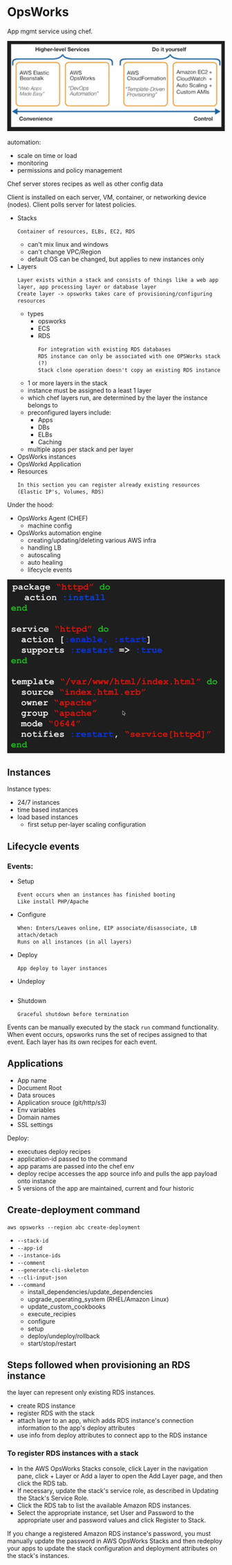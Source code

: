 # OpsWorks

App mgmt service using chef.

![alt](./images/opsworks.png)

automation:
- scale on time or load
- monitoring
- permissions and policy management

Chef server stores recipes as well as other config data

Client is installed on each server, VM, container, or networking device (nodes). Client polls server for latest policies.

- Stacks
  ```
  Container of resources, ELBs, EC2, RDS
  ```
  - can't mix linux and windows
  - can't change VPC/Region
  - default OS can be changed, but applies to new instances only
- Layers
  ```
  Layer exists within a stack and consists of things like a web app layer, app processing layer or database layer
  Create layer -> opsworks takes care of provisioning/configuring resources
  ```
  - types
    - opsworks
    - ECS
    - RDS
      ```
      For integration with existing RDS databases
      RDS instance can only be associated with one OPSWorks stack (?)
      Stack clone operation doesn't copy an existing RDS instance
      ```
  - 1 or more layers in the stack
  - instance must be assigned to a least 1 layer
  - which chef layers run, are determined by the layer the instance belongs to
  - preconfigured layers include:
    - Apps
    - DBs
    - ELBs
    - Caching
  - multiple apps per stack and per layer
- OpsWorks instances
- OpsWorkd Application
- Resources
  ```
  In this section you can register already existing resources (Elastic IP's, Volumes, RDS)
  ```

Under the hood:
- OpsWorks Agent (CHEF)
  - machine config
- OpsWorks automation engine
  - creating/updating/deleting various AWS infra
  - handling LB
  - autoscaling
  - auto healing
  - lifecycle events

![alt](./images/chef-recipy-example.png)

## Instances

Instance types:
- 24/7 instances
- time based instances
- load based instances
    - first setup per-layer scaling configuration

## Lifecycle events

### Events:

- Setup
  ```
  Event occurs when an instances has finished booting
  Like install PHP/Apache
  ```
- Configure
  ```
  When: Enters/Leaves online, EIP associate/disassociate, LB attach/detach
  Runs on all instances (in all layers)
  ```
- Deploy
  ```
  App deploy to layer instances
  ```
- Undeploy
  ```
  ```
- Shutdown
  ```
  Graceful shutdown before termination
  ```

Events can be manually executed by the stack `run` command functionality. When event occurs, opsworks runs the set of recipes assigned to that event. Each layer has its own recipes for each event.

## Applications

- App name
- Document Root
- Data srouces
- Application srouce (git/http/s3)
- Env variables
- Domain names
- SSL settings

Deploy:
- executues deploy recipes
- application-id passed to the command
- app params are passed into the chef env
- deploy recipe accesses the app source info and pulls the app payload onto instance
- 5 versions of the app are maintained, current and four historic

## Create-deployment command

`aws opsworks --region abc create-deployment`

- `--stack-id`
- `--app-id`
- `--instance-ids`
- `--comment`
- `--generate-cli-skeleton`
- `--cli-input-json`
- `--command`
  * install_dependencies/update_dependencies
  * upgrade_operating_system (RHEL/Amazon Linux)
  * update_custom_cookbooks
  * execute_recipies
  * configure
  * setup
  * deploy/undeploy/rollback
  * start/stop/restart

##  Steps followed when provisioning an RDS instance

the layer can represent only existing RDS instances.

- create RDS instance
- register RDS with the stack
- attach layer to an app, which adds RDS instance's connection information to the app's deploy attributes
- use info from deploy attributes to connect app to the RDS instance

### To register RDS instances with a stack

- In the AWS OpsWorks Stacks console, click Layer in the navigation pane, click + Layer or Add a layer to open the Add Layer page, and then click the RDS tab.
- If necessary, update the stack's service role, as described in Updating the Stack's Service Role.
- Click the RDS tab to list the available Amazon RDS instances.
- Select the appropriate instance, set User and Password to the appropriate user and password values and click Register to Stack.

If you change a registered Amazon RDS instance's password, you must manually update the password in AWS OpsWorks Stacks and then redeploy your apps to update the stack configuration and deployment attributes on the stack's instances.